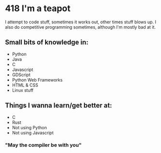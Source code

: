 # 418 I'm a teapot

I attempt to code stuff, sometimes it works out, other times stuff blows up.
I also do competitive programming sometimes, although I'm mostly bad at it.


## Small bits of knowledge in:
- Python
- Java
- C
- Javascript
- GDScript
- Python Web Frameworks
- HTML & CSS
- Linux stuff

## Things I wanna learn/get better at:
- C
- Rust
- Not using Python
- Not using Javascript

### "May the compiler be with you"
